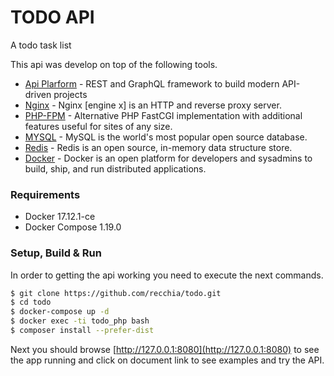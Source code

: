 # TODO API
A todo task list


This api was develop on top of the following tools.

* [Api Plarform](https://api-platform.com) - REST and GraphQL framework to build modern API-driven projects
* [Nginx](https://nginx.org/en/) - Nginx [engine x] is an HTTP and reverse proxy server.
* [PHP-FPM](https://php-fpm.org/) - Alternative PHP FastCGI implementation with additional features useful for sites of any size.
* [MYSQL](https://www.mysql.com/) - MySQL is the world's most popular open source database.
* [Redis](https://redis.io/) - Redis is an open source, in-memory data structure store.
* [Docker](https://www.docker.com/) - Docker is an open platform for developers and sysadmins to build, ship, and run distributed applications.

### Requirements

  - Docker 17.12.1-ce
  - Docker Compose 1.19.0
  
### Setup, Build & Run

In order to getting the api working you need to execute the next commands.

```sh
$ git clone https://github.com/recchia/todo.git
$ cd todo
$ docker-compose up -d
$ docker exec -ti todo_php bash
$ composer install --prefer-dist
```

Next you should browse [http://127.0.0.1:8080](http://127.0.0.1:8080) to see the app running and click on document link to see examples and try the API.
